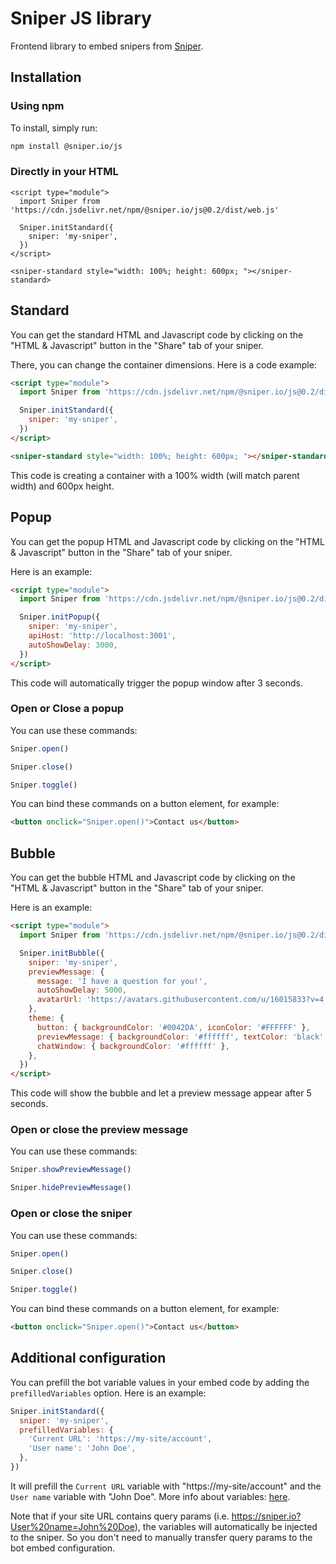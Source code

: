 # Sniper JS library

Frontend library to embed snipers from [Sniper](https://www.sniper.io/).

## Installation

### Using npm

To install, simply run:

```bash
npm install @sniper.io/js
```

### Directly in your HTML

```
<script type="module">
  import Sniper from 'https://cdn.jsdelivr.net/npm/@sniper.io/js@0.2/dist/web.js'

  Sniper.initStandard({
    sniper: 'my-sniper',
  })
</script>

<sniper-standard style="width: 100%; height: 600px; "></sniper-standard>
```

## Standard

You can get the standard HTML and Javascript code by clicking on the "HTML & Javascript" button in the "Share" tab of your sniper.

There, you can change the container dimensions. Here is a code example:

```html
<script type="module">
  import Sniper from 'https://cdn.jsdelivr.net/npm/@sniper.io/js@0.2/dist/web.js'

  Sniper.initStandard({
    sniper: 'my-sniper',
  })
</script>

<sniper-standard style="width: 100%; height: 600px; "></sniper-standard>
```

This code is creating a container with a 100% width (will match parent width) and 600px height.

## Popup

You can get the popup HTML and Javascript code by clicking on the "HTML & Javascript" button in the "Share" tab of your sniper.

Here is an example:

```html
<script type="module">
  import Sniper from 'https://cdn.jsdelivr.net/npm/@sniper.io/js@0.2/dist/web.js'

  Sniper.initPopup({
    sniper: 'my-sniper',
    apiHost: 'http://localhost:3001',
    autoShowDelay: 3000,
  })
</script>
```

This code will automatically trigger the popup window after 3 seconds.

### Open or Close a popup

You can use these commands:

```js
Sniper.open()
```

```js
Sniper.close()
```

```js
Sniper.toggle()
```

You can bind these commands on a button element, for example:

```html
<button onclick="Sniper.open()">Contact us</button>
```

## Bubble

You can get the bubble HTML and Javascript code by clicking on the "HTML & Javascript" button in the "Share" tab of your sniper.

Here is an example:

```html
<script type="module">
  import Sniper from 'https://cdn.jsdelivr.net/npm/@sniper.io/js@0.2/dist/web.js'

  Sniper.initBubble({
    sniper: 'my-sniper',
    previewMessage: {
      message: 'I have a question for you!',
      autoShowDelay: 5000,
      avatarUrl: 'https://avatars.githubusercontent.com/u/16015833?v=4',
    },
    theme: {
      button: { backgroundColor: '#0042DA', iconColor: '#FFFFFF' },
      previewMessage: { backgroundColor: '#ffffff', textColor: 'black' },
      chatWindow: { backgroundColor: '#ffffff' },
    },
  })
</script>
```

This code will show the bubble and let a preview message appear after 5 seconds.

### Open or close the preview message

You can use these commands:

```js
Sniper.showPreviewMessage()
```

```js
Sniper.hidePreviewMessage()
```

### Open or close the sniper

You can use these commands:

```js
Sniper.open()
```

```js
Sniper.close()
```

```js
Sniper.toggle()
```

You can bind these commands on a button element, for example:

```html
<button onclick="Sniper.open()">Contact us</button>
```

## Additional configuration

You can prefill the bot variable values in your embed code by adding the `prefilledVariables` option. Here is an example:

```js
Sniper.initStandard({
  sniper: 'my-sniper',
  prefilledVariables: {
    'Current URL': 'https://my-site/account',
    'User name': 'John Doe',
  },
})
```

It will prefill the `Current URL` variable with "https://my-site/account" and the `User name` variable with "John Doe". More info about variables: [here](/editor/variables).

Note that if your site URL contains query params (i.e. https://sniper.io?User%20name=John%20Doe), the variables will automatically be injected to the sniper. So you don't need to manually transfer query params to the bot embed configuration.
